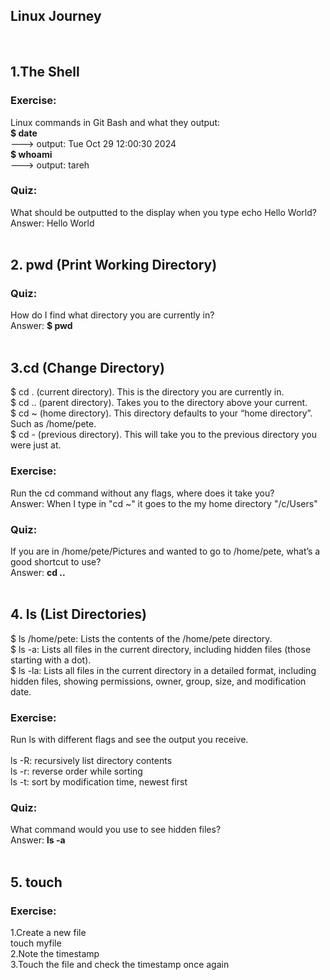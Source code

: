 ## Linux Journey 
<br>

## 1.The Shell
### Exercise: 
Linux commands in Git Bash and what they output:
<br>
**$ date** 
<br> 
---> output: Tue Oct 29 12:00:30     2024 
<br>
**$ whoami** 
<br> 
---> output: tareh
### Quiz:
What should be outputted to the display when you type echo Hello World? 
<br>Answer: Hello World
<br>
<br>
## 2. pwd (Print Working Directory)
### Quiz:
How do I find what directory you are currently in? 
<br>Answer: **$ pwd**
<br>
<br>
## 3.cd (Change Directory)

$ cd .  (current directory). This is the directory you are currently in.
<br>$ cd .. (parent directory). Takes you to the directory above your current.
<br>$ cd ~ (home directory). This directory defaults to your “home directory”. Such as /home/pete.
<br>$ cd -  (previous directory). This will take you to the previous directory you were just at.

### Exercise: 
Run the cd command without any flags, where does it take you?
<br>Answer: When I type in  "cd ~"  it goes to the my home directory "/c/Users"
### Quiz:
If you are in /home/pete/Pictures and wanted to go to /home/pete, what’s a good shortcut to use?
<br>Answer: **cd ..**
<br>
<br>
## 4. ls (List Directories)
$ ls /home/pete: Lists the contents of the /home/pete directory.
<br>$ ls -a: Lists all files in the current directory, including hidden files (those starting with a dot).
<br>$ ls -la: Lists all files in the current directory in a detailed format, including hidden files, showing permissions, owner, group, size, and modification date.
### Exercise:
Run ls with different flags and see the output you receive.
<br> 
<br>ls -R: recursively list directory contents
<br>ls -r: reverse order while sorting
<br>ls -t: sort by modification time, newest first
### Quiz:
What command would you use to see hidden files?
<br>Answer: **ls -a**
<br>
<br>
## 5. touch
### Exercise: 
1.Create a new file<br>
touch myfile
<br>
2.Note the timestamp<br>
3.Touch the file and check the timestamp once again


